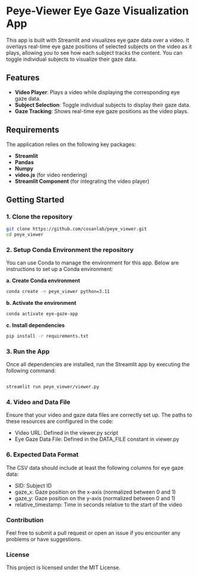 # Peye-Viewer Eye Gaze Visualization App

This app is built with Streamlit and visualizes eye gaze data over a video. It overlays real-time eye gaze positions of selected subjects on the video as it plays, allowing you to see how each subject tracks the content. You can toggle individual subjects to visualize their gaze data.

## Features
- **Video Player**: Plays a video while displaying the corresponding eye gaze data.
- **Subject Selection**: Toggle individual subjects to display their gaze data.
- **Gaze Tracking**: Shows real-time eye gaze positions as the video plays.

## Requirements

The application relies on the following key packages:
- **Streamlit**
- **Pandas**
- **Numpy**
- **video.js** (for video rendering)
- **Streamlit Component** (for integrating the video player)

## Getting Started

### 1. Clone the repository

```bash
git clone https://github.com/cosanlab/peye_viewer.git
cd peye_viewer
```

### 2. Setup Conda Environment the repository
You can use Conda to manage the environment for this app. Below are instructions to set up a Conda environment:

**a. Create Conda environment**

```bash
conda create -n peye_viewer python=3.11
```

**b. Activate the environment**
```bash
conda activate eye-gaze-app
```

**c. Install dependencies**

```bash
pip install -r requirements.txt
```

### 3. Run the App
Once all dependencies are installed, run the Streamlit app by executing the following command:

```bash

streamlit run peye_viewer/viewer.py
```

### 4. Video and Data File

Ensure that your video and gaze data files are correctly set up. The paths to these resources are configured in the code:

- Video URL: Defined in the viewer.py script
- Eye Gaze Data File: Defined in the DATA_FILE constant in viewer.py


### 6. Expected Data Format
The CSV data should include at least the following columns for eye gaze data:

- SID: Subject ID
- gaze_x: Gaze position on the x-axis (normalized between 0 and 1)
- gaze_y: Gaze position on the y-axis (normalized between 0 and 1)
- relative_timestamp: Time in seconds relative to the start of the video

### Contribution
Feel free to submit a pull request or open an issue if you encounter any problems or have suggestions.

### License
This project is licensed under the MIT License.
